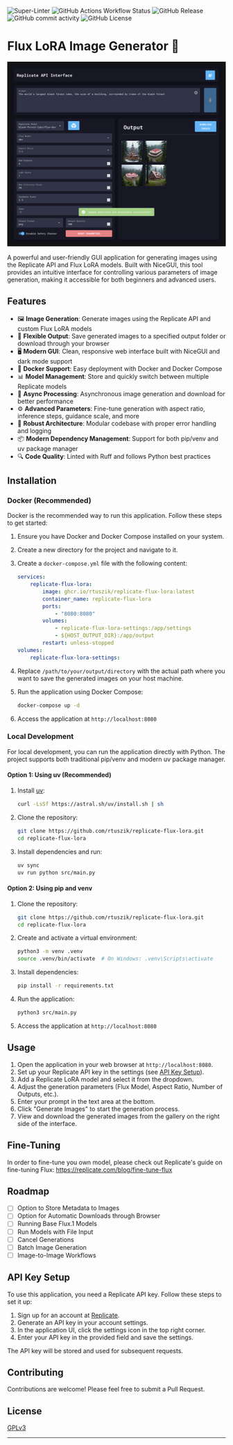 ![Super-Linter](https://github.com/rtuszik/replicate-flux-lora/actions/workflows/super-linter.yml/badge.svg)
![GitHub Actions Workflow Status](https://img.shields.io/github/actions/workflow/status/rtuszik/replicate-flux-lora/docker-build-push.yml)
![GitHub Release](https://img.shields.io/github/v/release/rtuszik/replicate-flux-lora)
![GitHub commit activity](https://img.shields.io/github/commit-activity/w/rtuszik/replicate-flux-lora)
![GitHub License](https://img.shields.io/github/license/rtuszik/replicate-flux-lora)

# Flux LoRA Image Generator 🚀

![Application Screenshot](assets/main-page.png)

A powerful and user-friendly GUI application for generating images using the Replicate API and Flux LoRA models. Built with NiceGUI, this tool provides an intuitive interface for controlling various parameters of image generation, making it accessible for both beginners and advanced users.

## Features

- 🖼️ **Image Generation**: Generate images using the Replicate API and custom Flux LoRA models
- 💾 **Flexible Output**: Save generated images to a specified output folder or download through your browser
- 🖥️ **Modern GUI**: Clean, responsive web interface built with NiceGUI and dark mode support
- 🐳 **Docker Support**: Easy deployment with Docker and Docker Compose
- 📊 **Model Management**: Store and quickly switch between multiple Replicate models
- 🔄 **Async Processing**: Asynchronous image generation and download for better performance
- ⚙️ **Advanced Parameters**: Fine-tune generation with aspect ratio, inference steps, guidance scale, and more
- 🔧 **Robust Architecture**: Modular codebase with proper error handling and logging
- 📦 **Modern Dependency Management**: Support for both pip/venv and uv package manager
- 🔍 **Code Quality**: Linted with Ruff and follows Python best practices

## Installation

### Docker (Recommended)

Docker is the recommended way to run this application. Follow these steps to get started:

1. Ensure you have Docker and Docker Compose installed on your system.

2. Create a new directory for the project and navigate to it.

3. Create a `docker-compose.yml` file with the following content:

    ```yaml
    services:
        replicate-flux-lora:
            image: ghcr.io/rtuszik/replicate-flux-lora:latest
            container_name: replicate-flux-lora
            ports:
                - "8080:8080"
            volumes:
                - replicate-flux-lora-settings:/app/settings
                - ${HOST_OUTPUT_DIR}:/app/output
            restart: unless-stopped
    volumes:
        replicate-flux-lora-settings:
    ```

4. Replace `/path/to/your/output/directory` with the actual path where you want to save the generated images on your host machine.

5. Run the application using Docker Compose:

    ```bash
    docker-compose up -d
    ```

6. Access the application at `http://localhost:8080`

### Local Development

For local development, you can run the application directly with Python. The project supports both traditional pip/venv and modern uv package manager.

#### Option 1: Using uv (Recommended)

1. Install [uv](https://docs.astral.sh/uv/):

    ```bash
    curl -LsSf https://astral.sh/uv/install.sh | sh
    ```

2. Clone the repository:

    ```bash
    git clone https://github.com/rtuszik/replicate-flux-lora.git
    cd replicate-flux-lora
    ```

3. Install dependencies and run:
    ```bash
    uv sync
    uv run python src/main.py
    ```

#### Option 2: Using pip and venv

1. Clone the repository:

    ```bash
    git clone https://github.com/rtuszik/replicate-flux-lora.git
    cd replicate-flux-lora
    ```

2. Create and activate a virtual environment:

    ```bash
    python3 -m venv .venv
    source .venv/bin/activate  # On Windows: .venv\Scripts\activate
    ```

3. Install dependencies:

    ```bash
    pip install -r requirements.txt
    ```

4. Run the application:

    ```bash
    python3 src/main.py
    ```

5. Access the application at `http://localhost:8080`

## Usage

1. Open the application in your web browser at `http://localhost:8080`.
2. Set up your Replicate API key in the settings (see [API Key Setup](#api-key-setup)).
3. Add a Replicate LoRA model and select it from the dropdown.
4. Adjust the generation parameters (Flux Model, Aspect Ratio, Number of Outputs, etc.).
5. Enter your prompt in the text area at the bottom.
6. Click "Generate Images" to start the generation process.
7. View and download the generated images from the gallery on the right side of the interface.

## Fine-Tuning

In order to fine-tune you own model, please check out Replicate's guide on fine-tuning Flux:
<https://replicate.com/blog/fine-tune-flux>

## Roadmap

- [ ] Option to Store Metadata to Images
- [ ] Option for Automatic Downloads through Browser
- [ ] Running Base Flux.1 Models
- [ ] Run Models with File Input
- [ ] Cancel Generations
- [ ] Batch Image Generation
- [ ] Image-to-Image Workflows

## API Key Setup

To use this application, you need a Replicate API key. Follow these steps to set it up:

1. Sign up for an account at [Replicate](https://replicate.com/).
2. Generate an API key in your account settings.
3. In the application UI, click the settings icon in the top right corner.
4. Enter your API key in the provided field and save the settings.

The API key will be stored and used for subsequent requests.

## Contributing

Contributions are welcome! Please feel free to submit a Pull Request.

## License

[GPLv3](LICENSE)

---
